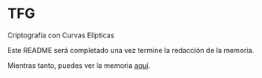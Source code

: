 # TFG
Criptografía con Curvas Elípticas

Este README será completado una vez termine la redacción de la memoria.

Mientras tanto, puedes ver la memoria [aquí](memoria/ClassicThesis.pdf).
